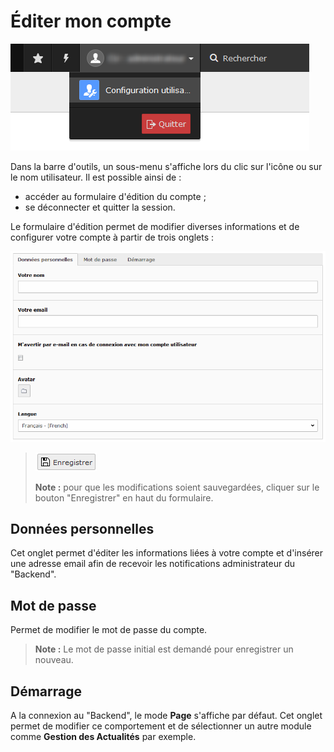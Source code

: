 # Éditer mon compte

![](.gitbook/assets/admin_typo3_account.png)

Dans la barre d'outils, un sous-menu s'affiche lors du clic sur l'icône ou sur le nom utilisateur. Il est possible ainsi de :

* accéder au formulaire d'édition du compte ;
* se déconnecter et quitter la session.

Le formulaire d'édition permet de modifier diverses informations et de configurer votre compte à partir de trois onglets :

![](.gitbook/assets/admin_typo3_edit_account.png)

> ![](.gitbook/assets/save.png)
>
> **Note :** pour que les modifications soient sauvegardées, cliquer sur le bouton "Enregistrer" en haut du formulaire.

## Données personnelles

Cet onglet permet d'éditer les informations liées à votre compte et d'insérer une adresse email afin de recevoir les notifications administrateur du "Backend".

## Mot de passe

Permet de modifier le mot de passe du compte.

> **Note :** Le mot de passe initial est demandé pour enregistrer un nouveau.

## Démarrage

A la connexion au "Backend", le mode **Page** s'affiche par défaut. Cet onglet permet de modifier ce comportement et de sélectionner un autre module comme **Gestion des Actualités** par exemple.

